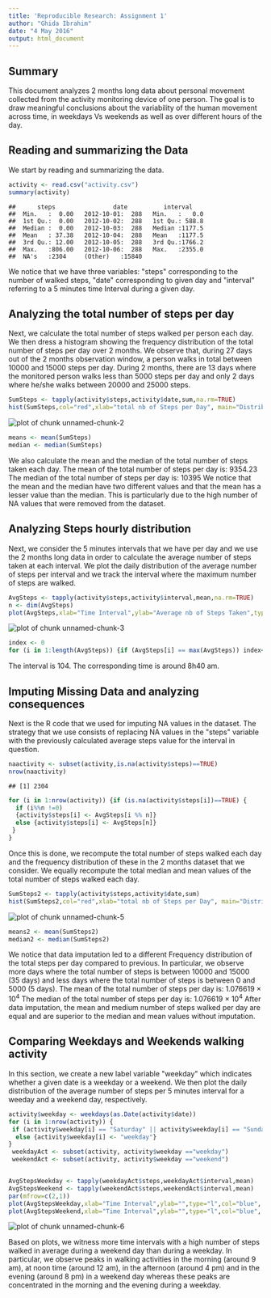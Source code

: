 ```yaml
---
title: 'Reproducible Research: Assignment 1'
author: "Ghida Ibrahim"
date: "4 May 2016"
output: html_document
---
```

## Summary

This document analyzes 2 months long data about personal movement collected from the activity monitoring device of one person. The goal is to draw meaningful conclusions about the variability of the human movement across time, in weekdays Vs weekends as well as over different hours of the day. 

##  Reading and summarizing the Data

We start by reading and summarizing the data.

```r
activity <- read.csv("activity.csv")
summary(activity)
```

```
##      steps                date          interval     
##  Min.   :  0.00   2012-10-01:  288   Min.   :   0.0  
##  1st Qu.:  0.00   2012-10-02:  288   1st Qu.: 588.8  
##  Median :  0.00   2012-10-03:  288   Median :1177.5  
##  Mean   : 37.38   2012-10-04:  288   Mean   :1177.5  
##  3rd Qu.: 12.00   2012-10-05:  288   3rd Qu.:1766.2  
##  Max.   :806.00   2012-10-06:  288   Max.   :2355.0  
##  NA's   :2304     (Other)   :15840
```

We notice that we have three variables: "steps" corresponding to the number of walked steps, "date" corresponding to given day and "interval" referring to a 5 minutes time Interval during a given day. 


## Analyzing the total number of steps per day

Next, we calculate the total number of steps walked per person each day. We then dress a histogram showing the frequency distribution of the total number of steps per day over 2 months. We observe that, during 27 days out of the 2 months observation window, a person walks in total between 10000 and 15000 steps per day. During 2 months, there are 13 days where the monitored person walks less than 5000 steps per day and only 2 days where he/she walks between 20000 and 25000 steps.


```r
SumSteps <- tapply(activity$steps,activity$date,sum,na.rm=TRUE)
hist(SumSteps,col="red",xlab="total nb of Steps per Day", main="Distribution of Total Steps per Day over 2 months")
```

![plot of chunk unnamed-chunk-2](figure/unnamed-chunk-2-1.png)

```r
means <- mean(SumSteps)
median <- median(SumSteps)
```

We also calculate the mean and the median of the total number of steps taken each day. 
The mean of the total number of steps per day is: 9354.23
The median of the total number of steps per day is: 10395
We notice that the mean and the median have two different values and that the mean has a lesser value than the median. This is particularly due to the high number of NA values that were removed from the dataset. 

## Analyzing Steps hourly distribution 

Next, we consider the 5 minutes intervals that we have per day and we use the 2 months long data in order to calculate the average number of steps taken at each interval. We plot the daily distribution of the average number of steps per interval and we track the interval where the maximum number of steps are walked.


```r
AvgSteps <- tapply(activity$steps,activity$interval,mean,na.rm=TRUE)
n <- dim(AvgSteps)
plot(AvgSteps,xlab="Time Interval",ylab="Average nb of Steps Taken",type="l",col="red")
```

![plot of chunk unnamed-chunk-3](figure/unnamed-chunk-3-1.png)

```r
index <- 0
for (i in 1:length(AvgSteps)) {if (AvgSteps[i] == max(AvgSteps)) index<-i} 
```
The interval is 104. The corresponding time is around 8h40 am.

## Imputing Missing Data and analyzing consequences

Next is the R code that we used for imputing NA values in the dataset. The strategy that we use consists of replacing NA values in the "steps" variable with the previously calculated average steps value for the interval in question.



```r
naactivity <- subset(activity,is.na(activity$steps)==TRUE)
nrow(naactivity)
```

```
## [1] 2304
```

```r
for (i in 1:nrow(activity)) {if (is.na(activity$steps[i])==TRUE) {
  if (i%%n !=0) 
  {activity$steps[i] <- AvgSteps[i %% n]}
  else {activity$steps[i] <- AvgSteps[n]}
 }
}
```
Once this is done, we recompute the total number of steps walked each day and the frequency distribution of these in the 2 months dataset that we consider. We equally recompute the total median and mean values of the total number of steps walked each day.

```r
SumSteps2 <- tapply(activity$steps,activity$date,sum)
hist(SumSteps2,col="red",xlab="total nb of Steps per Day", main="Distribution of Total Steps per Day over 2 months")
```

![plot of chunk unnamed-chunk-5](figure/unnamed-chunk-5-1.png)

```r
means2 <- mean(SumSteps2)
median2 <- median(SumSteps2)
```
We notice that data imputation led to a different Frequency distribution of the total steps per day compared to previous. In particular, we observe more days where the total number of steps is between 10000 and 15000 (35 days) and less days where the total number of steps is between 0 and 5000 (5 days).
The mean of the total number of steps per day is: 1.076619 &times; 10<sup>4</sup>
The median of the total number of steps per day is: 1.076619 &times; 10<sup>4</sup>
After data imputation, the mean and medium number of steps walked per day are equal and are superior to the median and mean values without imputation.

##  Comparing Weekdays and Weekends walking activity

In this section, we create a new label variable "weekday" which indicates whether a given date is a weekday or a weekend. We then plot the daily distribution of the average number of steps per 5 minutes interval for a weeday and a weekend day, respectively. 


```r
activity$weekday <- weekdays(as.Date(activity$date))
for (i in 1:nrow(activity)) {
 if (activity$weekday[i] == "Saturday" || activity$weekday[i] == "Sunday") {activity$weekday[i] <- "weekend"}
  else {activity$weekday[i] <- "weekday"}
}
 weekdayAct <- subset(activity, activity$weekday =="weekday")
 weekendAct <- subset(activity, activity$weekday =="weekend")


AvgStepsWeekday <- tapply(weekdayAct$steps,weekdayAct$interval,mean)
AvgStepsWeekend <- tapply(weekendAct$steps,weekendAct$interval,mean) 
par(mfrow=c(2,1))
plot(AvgStepsWeekday,xlab="Time Interval",ylab="",type="l",col="blue", main= "weekday")
plot(AvgStepsWeekend,xlab="Time Interval",ylab="",type="l",col="blue", main = "Weekend") 
```

![plot of chunk unnamed-chunk-6](figure/unnamed-chunk-6-1.png)

Based on plots, we witness more time intervals with a high number of steps walked in average during a weekend day than during a weekday. In particular, we observe peaks in walking activities in the morning (around 9 am), at noon time (around 12 am), in the afternoon (around 4 pm) and in the evening (around 8 pm) in a weekend day whereas these peaks are concentrated in the morning and the evening during a weekday.  







